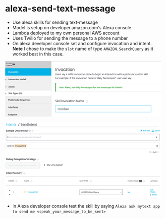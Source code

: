 # alexa-send-text-message

- Use alexa skills for sending text-message
- Model is setup on developer.amazon.com's Alexa console
- Lambda deployed to my own personal AWS account
- Uses Twilio for sending the message to a phone number
- On alexa developer console set and configure invocation and intent. **Note** I chose to make the `slot` name of
type `AMAZON.SearchQuery` as it worked best in this case.

![Invication](https://github.com/KazChe/alexa-skills/blob/master/assets/invocation.png?raw=true)

![Intetnt](https://raw.githubusercontent.com/KazChe/alexa-skills/master/assets/intent.png)

- In Alexa developer console test the skill by saying `Alexa ask mytext app to send me <speak_your_message_to_be_sent>`